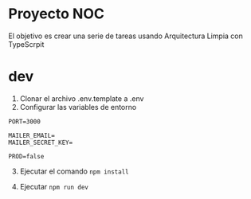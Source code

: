 # Proyecto NOC

El objetivo es crear una serie de tareas usando Arquitectura Limpia con TypeScrpit


# dev
1. Clonar el archivo .env.template a .env
2. Configurar las variables de entorno
```
PORT=3000

MAILER_EMAIL=
MAILER_SECRET_KEY=

PROD=false
```
3. Ejecutar el comando ```npm install```

4. Ejecutar ```npm run dev```
